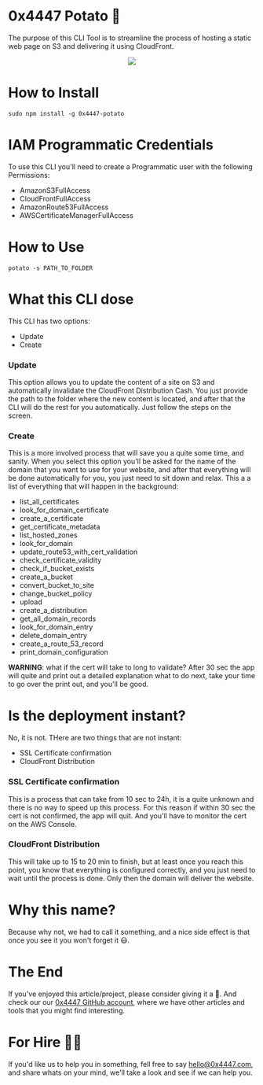 # 0x4447 Potato 🥔

The purpose of this CLI Tool is to streamline the process of hosting a static web page on S3 and delivering it using CloudFront.

<div align="center">
	<img src="https://raw.githubusercontent.com/0x4447/0x4447-cli-potato/blob/master/assets/main.png">
</div>

# How to Install

```
sudo npm install -g 0x4447-potato
```

# IAM Programmatic Credentials

To use this CLI you'll need to create a Programmatic user with the following Permissions:

- AmazonS3FullAccess
- CloudFrontFullAccess
- AmazonRoute53FullAccess
- AWSCertificateManagerFullAccess

# How to Use

```
potato -s PATH_TO_FOLDER
```

# What this CLI dose

This CLI has two options:

- Update
- Create

### Update

This option allows you to update the content of a site on S3 and automatically invalidate the CloudFront Distribution Cash. You just provide the path to the folder where the new content is located, and after that the CLI will do the rest for you automatically. Just follow the steps on the screen.

### Create

This is a more involved process that will save you a quite some time, and sanity. When you select this option you'll be asked for the name of the domain that you want to use for your website, and after that everything will be done automatically for you, you just need to sit down and relax. This a a list of everything that will happen in the background:

- list_all_certificates
- look_for_domain_certificate
- create_a_certificate
- get_certificate_metadata
- list_hosted_zones
- look_for_domain
- update_route53_with_cert_validation
- check_certificate_validity
- check_if_bucket_exists
- create_a_bucket
- convert_bucket_to_site
- change_bucket_policy
- upload
- create_a_distribution
- get_all_domain_records
- look_for_domain_entry
- delete_domain_entry
- create_a_route_53_record
- print_domain_configuration

**WARNING**: what if the cert will take to long to validate? After 30 sec the app will quite and print out a detailed explanation what to do next, take your time to go over the print out, and you'll be good.

# Is the deployment instant?

No, it is not. THere are two things that are not instant:

- SSL Certificate confirmation
- CloudFront Distribution

### SSL Certificate confirmation

This is a process that can take from 10 sec to 24h, it is a quite unknown and there is no way to speed up this process. For this reason if within 30 sec the cert is not confirmed, the app will quit. And you'll have to monitor the cert on the AWS Console.

### CloudFront Distribution

This will take up to 15 to 20 min to finish, but at least once you reach this point, you know that everything is configured correctly, and you just need to wait until the process is done. Only then the domain will deliver the website.

# Why this name?

Because why not, we had to call it something, and a nice side effect is that once you see it you won't forget it 😃.

# The End

 If you've enjoyed this article/project, please consider giving it a 🌟. And check our our [0x4447 GitHub account](https://github.com/0x4447), where we have other articles and tools that you might find interesting.

# For Hire 👨‍💻

If you'd like us to help you in something, fell free to say hello@0x4447.com, and share whats on your mind, we'll take a look and see if we can help you.



